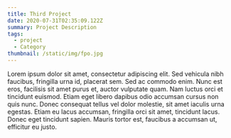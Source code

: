 ```yaml
---
title: Third Project
date: 2020-07-31T02:35:09.122Z
summary: Project Description
tags:
  - project
  - Category
thumbnail: /static/img/fpo.jpg
---
```

Lorem ipsum dolor sit amet, consectetur adipiscing elit. Sed vehicula nibh faucibus, fringilla urna id, placerat sem. Sed ac commodo enim. Nunc est eros, facilisis sit amet purus et, auctor vulputate quam. Nam luctus orci et tincidunt euismod. Etiam eget libero dapibus odio accumsan cursus non quis nunc. Donec consequat tellus vel dolor molestie, sit amet iaculis urna egestas. Etiam eu lacus accumsan, fringilla orci sit amet, tincidunt lacus. Donec eget tincidunt sapien. Mauris tortor est, faucibus a accumsan ut, efficitur eu justo.